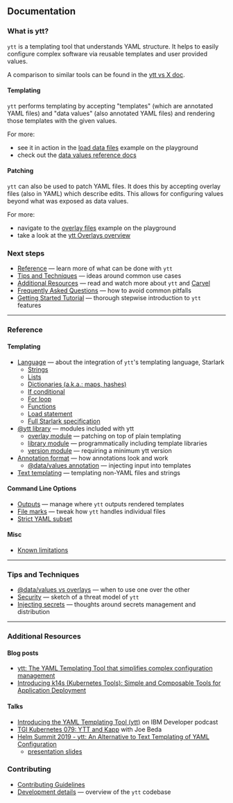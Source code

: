 ## Documentation

### What is ytt?
`ytt` is a templating tool that understands YAML structure. It helps to easily configure complex software via
 reusable templates and user provided values.

A comparison to similar tools can be found in the [ytt vs X doc](ytt-vs-x.md).
  
#### Templating
`ytt` performs templating by accepting "templates" (which are annotated YAML files) and "data values" 
(also annotated YAML files) and rendering those templates with the given values. 

For more:
* see it in action in the [load data files](https://get-ytt.io/#example:example-load-data-values) 
example on the playground
* check out the [data values reference docs](ytt-data-values.md)

#### Patching
`ytt` can also be used to patch YAML files. It does this by accepting overlay files (also in YAML) which describe
edits. This allows for configuring values beyond what was exposed as data values. 

For more:
* navigate to the [overlay files](https://get-ytt.io/#example:example-overlay-files)
example on the playground
* take a look at the [ytt Overlays overview](ytt-overlays.md)

### Next steps
- [Reference](#reference) — learn more of what can be done with `ytt`
- [Tips and Techniques](#tips-and-techniques) — ideas around common use cases
- [Additional Resources](#additional-resources) — read and watch more about `ytt` and [Carvel](https://carvel.dev)
- [Frequently Asked Questions](faq.md) — how to avoid common pitfalls
- [Getting Started Tutorial](https://get-ytt.io/#example:example-hello-world) — thorough stepwise introduction to `ytt` features

---

### Reference

#### Templating
- [Language](lang.md) — about the integration of `ytt`'s templating language, Starlark
  - [Strings](lang-ref-string.md)
  - [Lists](lang-ref-list.md)
  - [Dictionaries (a.k.a.: maps, hashes)](lang-ref-dict.md)
  - [If conditional](lang-ref-if.md)
  - [For loop](lang-ref-for.md)
  - [Functions](lang-ref-def.md)
  - [Load statement](lang-ref-load.md)
  - [Full Starlark specification](https://github.com/google/starlark-go/blob/master/doc/spec.md#contents)
- [@ytt library](lang-ref-ytt.md) — modules included with ytt
  - [overlay module](lang-ref-ytt-overlay.md) — patching on top of plain templating
  - [library module](lang-ref-ytt-library.md) — programmatically including template libraries
  - [version module](lang-ref-ytt-version.md) — requiring a minimum ytt version
- [Annotation format](lang-ref-annotation.md) — how annotations look and work
  - [@data/values annotation](ytt-data-values.md) — injecting input into templates
- [Text templating](ytt-text-templating.md) — templating non-YAML files and strings

#### Command Line Options
- [Outputs](outputs.md) — manage where `ytt` outputs rendered templates
- [File marks](file-marks.md) — tweak how `ytt` handles individual files
- [Strict YAML subset](strict.md)

#### Misc
- [Known limitations](known-limitations.md)

---

### Tips and Techniques
- [@data/values vs overlays](data-values-vs-overlays.md) — when to use one over the other
- [Security](security.md) — sketch of a threat model of `ytt`
- [Injecting secrets](injecting-secrets.md) — thoughts around secrets management and distribution

---

### Additional Resources
#### Blog posts

- [ytt: The YAML Templating Tool that simplifies complex configuration management](https://developer.ibm.com/blogs/yaml-templating-tool-to-simplify-complex-configuration-management/)
- [Introducing k14s (Kubernetes Tools): Simple and Composable Tools for Application Deployment](https://content.pivotal.io/blog/introducing-k14s-kubernetes-tools-simple-and-composable-tools-for-application-deployment)

#### Talks

- [Introducing the YAML Templating Tool (ytt)](https://www.youtube.com/watch?v=KbB5tI_g3bo) on IBM Developer podcast
- [TGI Kubernetes 079: YTT and Kapp](https://www.youtube.com/watch?v=CSglwNTQiYg) with Joe Beda
- [Helm Summit 2019 - ytt: An Alternative to Text Templating of YAML Configuration](https://www.youtube.com/watch?v=7-PqgpkxC7E)
  - [presentation slides](https://github.com/k14s/meetups/blob/develop/ytt-2019-sep-helm-summit.pdf)

### Contributing

- [Contributing Guidelines](../CONTRIBUTING.md)
- [Development details](dev.md) — overview of the `ytt` codebase
